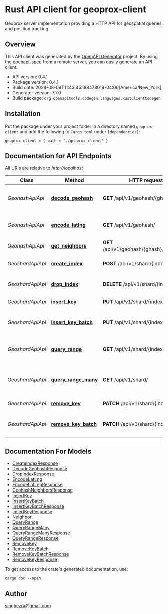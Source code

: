 # Rust API client for geoprox-client

Geoprox server implementation providing a HTTP API for geospatial queries and position tracking


## Overview

This API client was generated by the [OpenAPI Generator](https://openapi-generator.tech) project.  By using the [openapi-spec](https://openapis.org) from a remote server, you can easily generate an API client.

- API version: 0.4.1
- Package version: 0.4.1
- Build date: 2024-08-09T11:43:45.188478019-04:00[America/New_York]
- Generator version: 7.7.0
- Build package: `org.openapitools.codegen.languages.RustClientCodegen`

## Installation

Put the package under your project folder in a directory named `geoprox-client` and add the following to `Cargo.toml` under `[dependencies]`:

```
geoprox-client = { path = "./geoprox-client" }
```

## Documentation for API Endpoints

All URIs are relative to *http://localhost*

Class | Method | HTTP request | Description
------------ | ------------- | ------------- | -------------
*GeohashApiApi* | [**decode_geohash**](docs/GeohashApiApi.md#decode_geohash) | **GET** /api/v1/geohash/{ghash}/ | Decode geohash into coordinates.
*GeohashApiApi* | [**encode_latlng**](docs/GeohashApiApi.md#encode_latlng) | **GET** /api/v1/geohash/ | Encode coordinates into geohash
*GeohashApiApi* | [**get_neighbors**](docs/GeohashApiApi.md#get_neighbors) | **GET** /api/v1/geohash/{ghash}/neighbors/ | Neighboring regions
*GeoshardApiApi* | [**create_index**](docs/GeoshardApiApi.md#create_index) | **POST** /api/v1/shard/{index}/ | Create geospatial index
*GeoshardApiApi* | [**drop_index**](docs/GeoshardApiApi.md#drop_index) | **DELETE** /api/v1/shard/{index}/ | Deletes geospatial index
*GeoshardApiApi* | [**insert_key**](docs/GeoshardApiApi.md#insert_key) | **PUT** /api/v1/shard/{index}/ | Insert key into index
*GeoshardApiApi* | [**insert_key_batch**](docs/GeoshardApiApi.md#insert_key_batch) | **PUT** /api/v1/shard/{index}/batch/ | Insert multiple keys into index
*GeoshardApiApi* | [**query_range**](docs/GeoshardApiApi.md#query_range) | **GET** /api/v1/shard/{index}/ | Search index for objects nearby
*GeoshardApiApi* | [**query_range_many**](docs/GeoshardApiApi.md#query_range_many) | **GET** /api/v1/shard/ | Search multiple indices for objects nearby
*GeoshardApiApi* | [**remove_key**](docs/GeoshardApiApi.md#remove_key) | **PATCH** /api/v1/shard/{index}/ | Remove key from index
*GeoshardApiApi* | [**remove_key_batch**](docs/GeoshardApiApi.md#remove_key_batch) | **PATCH** /api/v1/shard/{index}/batch/ | Remove multiple keys from index


## Documentation For Models

 - [CreateIndexResponse](docs/CreateIndexResponse.md)
 - [DecodeGeohashResponse](docs/DecodeGeohashResponse.md)
 - [DropIndexResponse](docs/DropIndexResponse.md)
 - [EncodeLatLng](docs/EncodeLatLng.md)
 - [EncodeLatLngResponse](docs/EncodeLatLngResponse.md)
 - [GeohashNeighborsResponse](docs/GeohashNeighborsResponse.md)
 - [InsertKey](docs/InsertKey.md)
 - [InsertKeyBatch](docs/InsertKeyBatch.md)
 - [InsertKeyBatchResponse](docs/InsertKeyBatchResponse.md)
 - [InsertKeyResponse](docs/InsertKeyResponse.md)
 - [Neighbor](docs/Neighbor.md)
 - [QueryRange](docs/QueryRange.md)
 - [QueryRangeMany](docs/QueryRangeMany.md)
 - [QueryRangeManyResponse](docs/QueryRangeManyResponse.md)
 - [QueryRangeResponse](docs/QueryRangeResponse.md)
 - [RemoveKey](docs/RemoveKey.md)
 - [RemoveKeyBatch](docs/RemoveKeyBatch.md)
 - [RemoveKeyBatchResponse](docs/RemoveKeyBatchResponse.md)
 - [RemoveKeyResponse](docs/RemoveKeyResponse.md)


To get access to the crate's generated documentation, use:

```
cargo doc --open
```

## Author

singhezra@gmail.com

